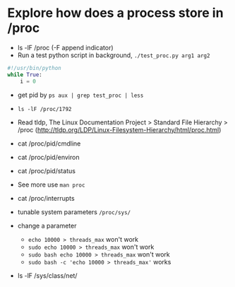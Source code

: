 # Explore how does a process store in /proc
- ls -lF /proc (-F append indicator)
- Run a test python script in background, `./test_proc.py arg1 arg2`

```python
#!/usr/bin/python
while True:
    i = 0
````
- get pid by `ps aux | grep test_proc | less`
- `ls -lF /proc/1792`
- Read tldp, The Linux Documentation Project > Standard File Hierarchy > /proc  (http://tldp.org/LDP/Linux-Filesystem-Hierarchy/html/proc.html)

- cat /proc/pid/cmdline
- cat /proc/pid/environ
- cat /proc/pid/status

- See more use `man proc`

- cat /proc/interrupts

- tunable system parameters `/proc/sys/`
- change a parameter
   - `echo 10000 > threads_max` won't work
   - `sudo echo 10000 > threads_max` won't work 
   - `sudo bash echo 10000 > threads_max` won't work 
   - `sudo bash -c 'echo 10000 > threads_max'` works
   
- ls -lF /sys/class/net/
